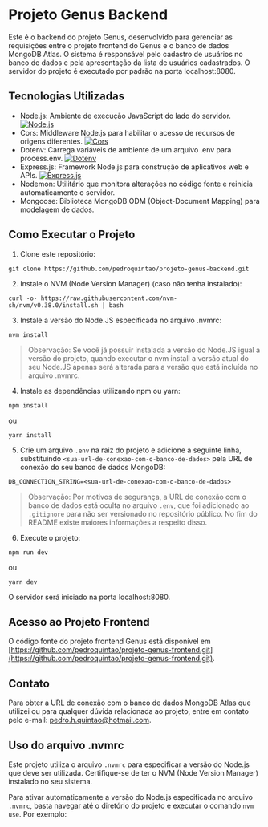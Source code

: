 # Projeto Genus Backend

Este é o backend do projeto Genus, desenvolvido para gerenciar as requisições entre o projeto frontend do Genus e o banco de dados MongoDB Atlas. O sistema é responsável pelo cadastro de usuários no banco de dados e pela apresentação da lista de usuários cadastrados. O servidor do projeto é executado por padrão na porta localhost:8080.

## Tecnologias Utilizadas

- Node.js: Ambiente de execução JavaScript do lado do servidor.
[![Node.js](https://img.shields.io/badge/Node.js-20.11.0-green)](https://nodejs.org/)
- Cors: Middleware Node.js para habilitar o acesso de recursos de origens diferentes.
[![Cors](https://img.shields.io/badge/Cors-2.8.5-blue)](https://www.npmjs.com/package/cors)
- Dotenv: Carrega variáveis de ambiente de um arquivo .env para process.env.
[![Dotenv](https://img.shields.io/badge/Dotenv-16.4.5-yellow)](https://www.npmjs.com/package/dotenv)
- Express.js: Framework Node.js para construção de aplicativos web e APIs.
[![Express.js](https://img.shields.io/badge/Express.js-4.19.2-lightgrey)](https://expressjs.com/)
- Nodemon: Utilitário que monitora alterações no código fonte e reinicia automaticamente o servidor.
- Mongoose: Biblioteca MongoDB ODM (Object-Document Mapping) para modelagem de dados.

## Como Executar o Projeto

1. Clone este repositório:
```
git clone https://github.com/pedroquintao/projeto-genus-backend.git
```

2. Instale o NVM (Node Version Manager) (caso não tenha instalado):
```
curl -o- https://raw.githubusercontent.com/nvm-sh/nvm/v0.38.0/install.sh | bash
```

3. Instale a versão do Node.JS especificada no arquivo .nvmrc:
```
nvm install
```
> Observação: Se você já possuir instalada a versão do Node.JS igual a versão do projeto, quando executar o nvm install a versão atual do seu Node.JS apenas será alterada para a versão que está incluída no arquivo .nvmrc.

4. Instale as dependências utilizando npm ou yarn:
```
npm install
```
  ou
```
yarn install
```

5. Crie um arquivo `.env` na raiz do projeto e adicione a seguinte linha, substituindo `<sua-url-de-conexao-com-o-banco-de-dados>` pela URL de conexão do seu banco de dados MongoDB:
```
DB_CONNECTION_STRING=<sua-url-de-conexao-com-o-banco-de-dados>
```
> Observação: Por motivos de segurança, a URL de conexão com o banco de dados está oculta no arquivo `.env`, que foi adicionado ao `.gitignore` para não ser versionado no repositório público. No fim do README existe maiores informações a respeito disso.

6. Execute o projeto:
```
npm run dev
```
  ou
```
yarn dev
```
O servidor será iniciado na porta localhost:8080.

## Acesso ao Projeto Frontend

O código fonte do projeto frontend Genus está disponível em [https://github.com/pedroquintao/projeto-genus-frontend.git](https://github.com/pedroquintao/projeto-genus-frontend.git).

## Contato

Para obter a URL de conexão com o banco de dados MongoDB Atlas que utilizei ou para qualquer dúvida relacionada ao projeto, entre em contato pelo e-mail: pedro.h.quintao@hotmail.com.


## Uso do arquivo .nvmrc

Este projeto utiliza o arquivo `.nvmrc` para especificar a versão do Node.js que deve ser utilizada. Certifique-se de ter o NVM (Node Version Manager) instalado no seu sistema.

Para ativar automaticamente a versão do Node.js especificada no arquivo `.nvmrc`, basta navegar até o diretório do projeto e executar o comando `nvm use`. Por exemplo:

